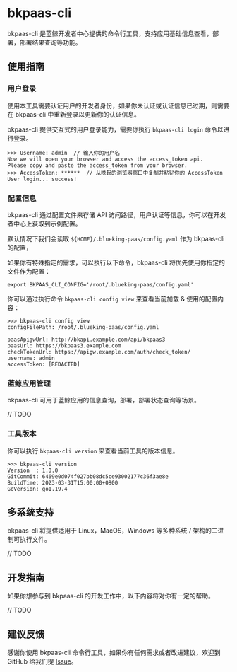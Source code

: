# bkpaas-cli

bkpaas-cli 是蓝鲸开发者中心提供的命令行工具，支持应用基础信息查看，部署，部署结果查询等功能。

## 使用指南

### 用户登录

使用本工具需要认证用户的开发者身份，如果你未认证或认证信息已过期，则需要在 bkpaas-cli 中重新登录以更新你的认证信息。

bkpaas-cli 提供交互式的用户登录能力，需要你执行 `bkpaas-cli login` 命令以进行登录。

```shell
>>> Username: admin  // 输入你的用户名
Now we will open your browser and access the access_token api.
Please copy and paste the access_token from your browser.
>>> AccessToken: ******  // 从唤起的浏览器窗口中复制并粘贴你的 AccessToken
User login... success!
```

### 配置信息

bkpaas-cli 通过配置文件来存储 API 访问路径，用户认证等信息，你可以在开发者中心上获取到示例配置。

默认情况下我们会读取 `${HOME}/.blueking-paas/config.yaml` 作为 bkpaas-cli 的配置，

如果你有特殊指定的需求，可以执行以下命令，bkpaas-cli 将优先使用你指定的文件作为配置：

```shell
export BKPAAS_CLI_CONFIG='/root/.blueking-paas/config.yaml'
```

你可以通过执行命令 `bkpaas-cli config view` 来查看当前加载 & 使用的配置内容：

```shell
>>> bkpaas-cli config view
configFilePath: /root/.blueking-paas/config.yaml

paasApigwUrl: http://bkapi.example.com/api/bkpaas3
paasUrl: https://bkpaas3.example.com
checkTokenUrl: https://apigw.example.com/auth/check_token/
username: admin
accessToken: [REDACTED]
```

### 蓝鲸应用管理

bkpaas-cli 可用于蓝鲸应用的信息查询，部署，部署状态查询等场景。

// TODO

### 工具版本

你可以执行 `bkpaas-cli version` 来查看当前工具的版本信息。

```shell
>>> bkpaas-cli version
Version  : 1.0.0
GitCommit: 6469e0d074f027bb08dc5ce93002177c36f3ae8e
BuildTime: 2023-03-31T15:00:00+0800
GoVersion: go1.19.4
```

## 多系统支持

bkpaas-cli 将提供适用于 Linux，MacOS，Windows 等多种系统 / 架构的二进制可执行文件。

// TODO

## 开发指南

如果你想参与到 bkpaas-cli 的开发工作中，以下内容将对你有一定的帮助。

// TODO

## 建议反馈

感谢你使用 bkpaas-cli 命令行工具，如果你有任何需求或者改进建议，欢迎到 GitHub 给我们提 [Issue](https://github.com/TencentBlueKing/blueking-paas/issues)。
